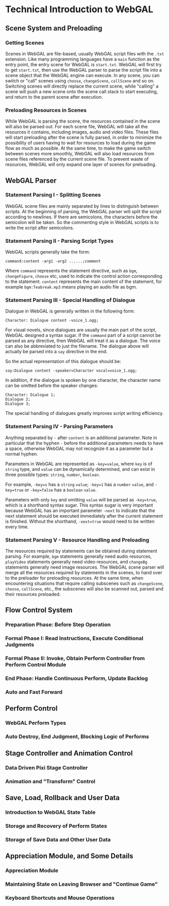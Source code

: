 # Technical Introduction to WebGAL

## Scene System and Preloading

### Getting Scenes

Scenes in WebGAL are file-based, usually WebGAL script files with the `.txt` extension. Like many programming languages have a `main` function as the entry point, the entry scene for WebGAL is `start.txt`. WebGAL will first try to get `start.txt`, then use the WebGAL parser to parse the script file into a scene object that the WebGAL engine can execute. In any scene, you can switch or "call" scenes using `choose`, `changeScene`, `callScene` and so on. Switching scenes will directly replace the current scene, while "calling" a scene will push a new scene onto the scene call stack to start executing, and return to the parent scene after execution.

### Preloading Resources in Scenes

While WebGAL is parsing the scene, the resources contained in the scene will also be parsed out. For each scene file, WebGAL will take all the resources it contains, including images, audio and video files. These files will start preloading after the scene is fully parsed, in order to minimize the possibility of users having to wait for resources to load during the game flow as much as possible. At the same time, to make the game switch between scenes more smoothly, WebGAL will also load resources from scene files referenced by the current scene file. To prevent waste of resources, WebGAL will only expand one layer of scenes for preloading.

## WebGAL Parser

### Statement Parsing I - Splitting Scenes

WebGAL scene files are mainly separated by lines to distinguish between scripts. At the beginning of parsing, the WebGAL parser will split the script according to newlines. If there are semicolons, the characters before the semicolon will be taken. So the commenting style in WebGAL scripts is to write the script after semicolons.

### Statement Parsing II - Parsing Script Types 

WebGAL scripts generally take the form:

```
command:content -arg1 -arg2 ......;comment
```

Where `command` represents the statement directive, such as `bgm`, `changeFigure`, `choose` etc, used to indicate the control action corresponding to the statement. `content` represents the main content of the statement, for example `bgm:Teabreak.mp3` means playing an audio file as bgm.

### Statement Parsing III - Special Handling of Dialogue

Dialogue in WebGAL is generally written in the following form:

```
Character: Dialogue content -voice_1.ogg;
```

For visual novels, since dialogues are usually the main part of the script, WebGAL designed a syntax sugar. If the `command` part of a script cannot be parsed as any directive, then WebGAL will treat it as a dialogue. The voice can also be abbreviated to just the filename. The dialogue above will actually be parsed into a `say` directive in the end.

So the actual representation of this dialogue should be:

```
say:Dialogue content -speaker=Character vocal=voice_1.ogg;
```

In addition, if the dialogue is spoken by one character, the character name can be omitted before the speaker changes:

```
Character: Dialogue 1;
Dialogue 2; 
Dialogue 3;
```

The special handling of dialogues greatly improves script writing efficiency.

### Statement Parsing IV - Parsing Parameters

Anything separated by `-` after `content` is an additional parameter. Note in particular that the hyphen `-` before the additional parameters needs to have a space, otherwise WebGAL may not recognize it as a parameter but a normal hyphen.

Parameters in WebGAL are represented as `-key=value`, where `key` is of `string` type, and `value` can be dynamically determined, and can exist in three possible types: `string`, `number`, `boolean`.

For example, `-key=s` has a `string` `value`; `-key=1` has a `number` `value`, and `-key=true` or `-key=false` has a `boolean` `value`.

Parameters with only `key` and omitting `value` will be parsed as `-key=true`, which is a shorthand syntax sugar. This syntax sugar is very important because WebGAL has an important parameter `-next` to indicate that the next statement should be executed immediately after the current statement is finished. Without the shorthand, `-next=true` would need to be written every time.

### Statement Parsing V - Resource Handling and Preloading

The resources required by statements can be obtained during statement parsing. For example, `bgm` statements generally need audio resources, `playVideo` statements generally need video resources, and `changeBg` statements generally need image resources. The WebGAL scene parser will merge all the resources required by statements in the scenes, to hand over to the preloader for preloading resources. At the same time, when encountering situations that require calling subscenes such as `changeScene`, `choose`, `callScene`, etc., the subscenes will also be scanned out, parsed and their resources preloaded.

## Flow Control System 

### Preparation Phase: Before Step Operation

### Formal Phase I: Read Instructions, Execute Conditional Judgments

### Formal Phase II: Invoke, Obtain Perform Controller from Perform Control Module 

### End Phase: Handle Continuous Perform, Update Backlog

### Auto and Fast Forward

## Perform Control 

### WebGAL Perform Types

### Auto Destroy, End Judgment, Blocking Logic of Performs

## Stage Controller and Animation Control

### Data Driven Pixi Stage Controller

### Animation and "Transform" Control

## Save, Load, Rollback and User Data

### Introduction to WebGAL State Table

### Storage and Recovery of Perform States 

### Storage of Save Data and Other User Data

## Appreciation Module, and Some Details

### Appreciation Module

### Maintaining State on Leaving Browser and "Continue Game" 

### Keyboard Shortcuts and Mouse Operations